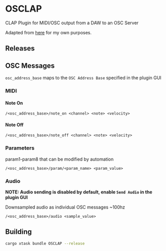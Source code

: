 # OSCLAP

CLAP Plugin for MIDI/OSC output from a DAW to an OSC Server

Adapted from [here](https://github.com/gamingrobot/daw-out) for my own purposes.

<!-- ![plugin_gui](img/plugin_gui.png) -->

## Releases

<!-- Download the latest release [here](https://github.com/gamingrobot/daw-out/releases) -->

## OSC Messages

`osc_address_base` maps to the `OSC Address Base` specified in the plugin GUI

### MIDI

#### Note On

`/<osc_address_base>/note_on <channel> <note> <velocity>`

#### Note Off

`/<osc_address_base>/note_off <channel> <note> <velocity>`

### Parameters

param1-param8 that can be modified by automation

`/<osc_address_base>/param/<param_name> <param_value>`

### Audio

**NOTE: Audio sending is disabled by default, enable `Send Audio` in the plugin GUI**

Downsampled audio as individual OSC messages ~100hz

`/<osc_address_base>/audio <sample_value>`

## Building

```sh
cargo xtask bundle OSCLAP --release
```
